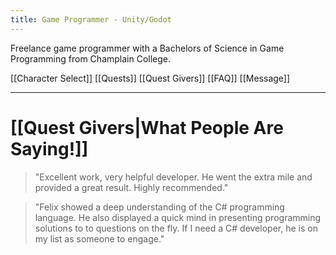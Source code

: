 ```yaml
---
title: Game Programmer - Unity/Godot
---
```

Freelance game programmer with a Bachelors of Science in Game Programming from Champlain College.

[[Character Select]] [[Quests]] [[Quest Givers]] [[FAQ]] [[Message]]

---
# [[Quest Givers|What People Are Saying!]]
> "Excellent work, very helpful developer. He went the extra mile and provided a great result. Highly recommended."

> "Felix showed a deep understanding of the C# programming language. He also displayed a quick mind in presenting programming solutions to to questions on the fly. If I need a C# developer, he is on my list as someone to engage."